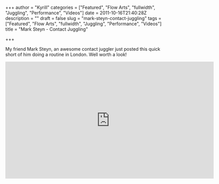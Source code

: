 +++
author = "Kyrill"
categories = ["Featured", "Flow Arts", "fullwidth", "Juggling", "Performance", "Videos"]
date = 2011-10-16T21:40:28Z
description = ""
draft = false
slug = "mark-steyn-contact-juggling"
tags = ["Featured", "Flow Arts", "fullwidth", "Juggling", "Performance", "Videos"]
title = "Mark Steyn - Contact Juggling"

+++


My friend Mark Steyn, an awesome contact juggler just posted this quick short of him doing a routine in London. Well worth a look!

<iframe allowfullscreen="" frameborder="0" height="365" src="https://www.youtube.com/embed/F6FCwFOwXh4?feature=oembed" width="648"></iframe>


